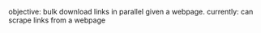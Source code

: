 objective: bulk download links in parallel given a webpage. currently: can scrape links from a webpage
